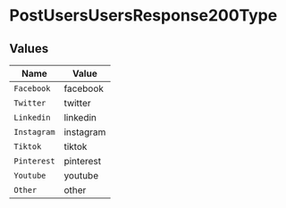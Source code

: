 # PostUsersUsersResponse200Type


## Values

| Name        | Value       |
| ----------- | ----------- |
| `Facebook`  | facebook    |
| `Twitter`   | twitter     |
| `Linkedin`  | linkedin    |
| `Instagram` | instagram   |
| `Tiktok`    | tiktok      |
| `Pinterest` | pinterest   |
| `Youtube`   | youtube     |
| `Other`     | other       |